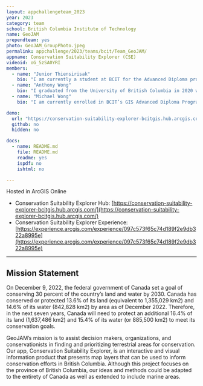 ```yaml
---
layout: appchallengeteam_2023
year: 2023
category: team
school: British Columbia Institute of Technology
name: GeoJAM
prependteam: yes
photo: GeoJAM_GroupPhoto.jpeg
permalink: appchallenge/2023/teams/bcit/Team_GeoJAM/
appname: Conservation Suitability Explorer (CSE)
videoid: oG_5zSA0YRI
members:
  - name: "Junior Thiensirisak"
    bio: "I am currently a student at BCIT for the Advanced Diploma program and graduated with a BSc in Earth and Environmental Sciences from McMaster University in 2022. My background is mainly geology and business related however during my undergraduate studies, I stumbled upon GIS and decided that this was something I see myself doing as a career due to its diverse applications. Concurrently with my studies at BCIT, I'm working at a real estate company assisting with map creation and basic retail analysis. In my free time, I enjoy travelling to new places and playing video games with my friends."
  - name: "Anthony Wong"
    bio: "I graduated from the University of British Columbia in 2020 with a BA in Geography (Environment and Sustainability) and a minor in Economics. After graduation, I decided to pursue a career in GIS which led to me being currently enrolled in the BCIT Advanced Diploma Program in GIS. During my time in this program, I hope to develop technical skills required toward my interests in utilities, urban planning, and data integration/management. Outside of academics, I enjoy working on automobiles, playing computer games and travelling."
  - name: "Michael Wong"
    bio: "I am currently enrolled in BCIT’s GIS Advanced Diploma Program and graduated with a BSc in environmental science from SFU. I most recently worked in the environmental consulting industry but decided to pivot into GIS as it was something that interested me during my undergrad and I enjoyed making maps and diagrams for environmental reports. As part of BCIT’s program, I am working on a project for a non profit conservation organization that involves conducting analyses on ecological observations located on or near the organization’s conservation properties. I hope to continue to use GIS to work on environmentally related projects in the future. My hobbies include playing ice hockey and video games."

demo:
  url: "https://conservation-suitability-explorer-bcitgis.hub.arcgis.com/"
  github: no
  hidden: no

docs:
  - name: README.md
    file: README.md
    readme: yes
    ispdf: no
    ishtml: no

---
```


Hosted in ArcGIS Online

- Conservation Suitability Explorer Hub: [https://conservation-suitability-explorer-bcitgis.hub.arcgis.com/](https://conservation-suitability-explorer-bcitgis.hub.arcgis.com/)
- Conservation Suitability Explorer Experience: [https://experience.arcgis.com/experience/097c573f65c74d189f2e9db322a8995e](https://experience.arcgis.com/experience/097c573f65c74d189f2e9db322a8995e)

---

## Mission Statement

On December 9, 2022, the federal government of Canada set a goal of conserving 30 percent of the country’s land and water by 2030. Canada has conserved or protected 13.6% of its land (equivalent to 1,355,029 km2) and 14.6% of its water (842,828 km2) by area as of December 2022. Therefore, in the next seven years, Canada will need to protect an additional 16.4% of its land (1,637,486 km2) and 15.4% of its water (or 885,500 km2) to meet its conservation goals.

GeoJAM’s mission is to assist decision makers, organizations, and conservationists in finding and prioritizing terrestrial areas for conservation. Our app, Conservation Suitability Explorer, is an interactive and visual information product that presents map layers that can be used to inform conservation efforts in British Columbia. Although this project focuses on the province of British Columbia, our ideas and methods could be adapted to the entirety of Canada as well as extended to include marine areas.
